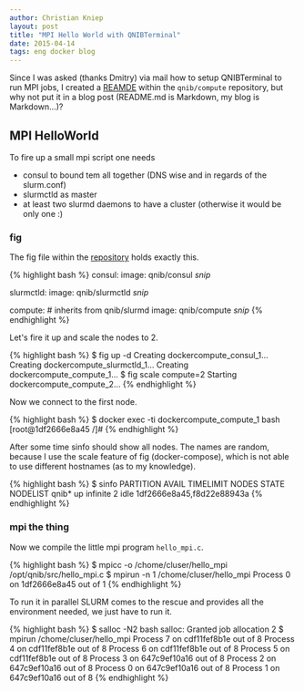 ```yaml
---
author: Christian Kniep
layout: post
title: "MPI Hello World with QNIBTerminal"
date: 2015-04-14
tags: eng docker blog 
---
```


Since I was asked (thanks Dmitry) via mail how to setup QNIBTerminal to run MPI jobs, I created a [REAMDE](https://github.com/ChristianKniep/docker-compute/blob/master/README.md) within the `qnib/compute` repository, but why not put it in a blog post (README.md is Markdown, my blog is Markdown...)?

## MPI HelloWorld

To fire up a small mpi script one needs

- consul to bound tem all together (DNS wise and in regards of the slurm.conf)
- slurmctld as master
- at least two slurmd daemons to have a cluster (otherwise it would be only one :)

### fig

The fig file within the [repository](https://github.com/ChristianKniep/docker-compute/) holds exactly this.

{% highlight bash %}
consul:
    image: qnib/consul
    *snip*

slurmctld:
    image: qnib/slurmctld
    *snip*

compute:
    # inherits from qnib/slurmd
    image: qnib/compute
    *snip*
{% endhighlight %}


Let's fire it up and scale the nodes to 2.

{% highlight bash %}
$ fig up -d
Creating dockercompute_consul_1...
Creating dockercompute_slurmctld_1...
Creating dockercompute_compute_1...
$ fig scale compute=2
Starting dockercompute_compute_2...
{% endhighlight %}


Now we connect to the first node.

{% highlight bash %}
$ docker exec -ti dockercompute_compute_1 bash
[root@1df2666e8a45 /]#
{% endhighlight %}


After some time sinfo should show all nodes. The names are random, because I use the scale feature of fig (docker-compose), which
is not able to use different hostnames (as to my knowledge).

{% highlight bash %}
$ sinfo
PARTITION AVAIL  TIMELIMIT  NODES  STATE NODELIST
qnib*        up   infinite      2   idle 1df2666e8a45,f8d22e88943a
{% endhighlight %}


### mpi the thing

Now we compile the little mpi program `hello_mpi.c`.

{% highlight bash %}
$ mpicc -o /chome/cluser/hello_mpi /opt/qnib/src/hello_mpi.c
$ mpirun -n 1 /chome/cluser/hello_mpi
Process 0 on 1df2666e8a45 out of 1
{% endhighlight %}

To run it in parallel SLURM comes to the rescue and provides all the environment needed, we just have to run it.

{% highlight bash %}
$ salloc -N2 bash
salloc: Granted job allocation 2
$ mpirun /chome/cluser/hello_mpi
Process 7 on cdf11fef8b1e out of 8
Process 4 on cdf11fef8b1e out of 8
Process 6 on cdf11fef8b1e out of 8
Process 5 on cdf11fef8b1e out of 8
Process 3 on 647c9ef10a16 out of 8
Process 2 on 647c9ef10a16 out of 8
Process 0 on 647c9ef10a16 out of 8
Process 1 on 647c9ef10a16 out of 8
{% endhighlight %}




